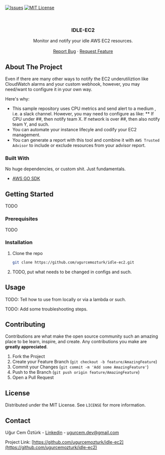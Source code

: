 [![Issues][issues-shield]][issues-url]
[![MIT License][license-shield]][license-url]


<!-- PROJECT LOGO -->
<br />
<p align="center">
  <h3 align="center">IDLE-EC2</h3>

  <p align="center">
    Monitor and notify your idle AWS EC2 resources. 
    <br />
    <br />
    <a href="https://github.com/ugurcemozturk/idle-ec2/issues">Report Bug</a>
    ·
    <a href="https://github.com/ugurcemozturk/idle-ec2/issues">Request Feature</a>
  </p>
</p>

<!-- ABOUT THE PROJECT -->
## About The Project

Even if there are many other ways to notify the EC2 underutiliztion like CloudWatch alarms and your custom webhook, however, 
you may need/want to configure it in your own way.

Here's why:

* This sample repository uses CPU metrics and send alert to a medium , i.e. a slack channel. However, you may need to configure as like:
** If CPU under ##, then notify team X. If network is over ##, then also notify team Y, and such.   
* You can automate your instance lifecyle and codify your EC2 management.
* You can generate a report with this tool and combine it with `AWS Trusted Advisor` to include or exclude resources from your advisor report. 

### Built With

No huge dependencies, or custom shit. Just fundamentals.
* [AWS GO SDK](github.com/aws/aws-sdk-go)

<!-- GETTING STARTED -->
## Getting Started

TODO

### Prerequisites

TODO

### Installation

1. Clone the repo
   ```sh
   git clone https://github.com/ugurcemozturk/idle-ec2.git
   ```
2. TODO, put what needs to be changed in configs and such.


## Usage

TODO: Tell how to use from locally or via a lambda or such. 

TODO: Add some troubleshooting steps.

<!-- CONTRIBUTING -->
## Contributing

Contributions are what make the open source community such an amazing place to be learn, inspire, and create. Any contributions you make are **greatly appreciated**.

1. Fork the Project
2. Create your Feature Branch (`git checkout -b feature/AmazingFeature`)
3. Commit your Changes (`git commit -m 'Add some AmazingFeature'`)
4. Push to the Branch (`git push origin feature/AmazingFeature`)
5. Open a Pull Request


## License
Distributed under the MIT License. See `LICENSE` for more information.

<!-- CONTACT -->
## Contact

Uğur Cem Öztürk - [Linkedin](https://www.linkedin.com/in/ugurcemozturk/) - ugurcem.dev@gmail.com

Project Link: [https://github.com/ugurcemozturk/idle-ec2](https://github.com/ugurcemozturk/idle-ec2)



<!-- MARKDOWN LINKS & IMAGES -->
<!-- https://www.markdownguide.org/basic-syntax/#reference-style-links -->
[contributors-shield]: https://img.shields.io/github/contributors/ugurcemozturk/idle-ec2.svg?style=for-the-badge
[contributors-url]: https://github.com/ugurcemozturk/idle-ec2/graphs/contributors
[forks-shield]: https://img.shields.io/github/forks/ugurcemozturk/idle-ec2.svg?style=for-the-badge
[forks-url]: https://github.com/ugurcemozturk/idle-ec2/network/members
[stars-shield]: https://img.shields.io/github/stars/ugurcemozturk/idle-ec2.svg?style=for-the-badge
[stars-url]: https://github.com/ugurcemozturk/idle-ec2/stargazers
[issues-shield]: https://img.shields.io/github/issues/ugurcemozturk/idle-ec2.svg?style=for-the-badge
[issues-url]: https://github.com/ugurcemozturk/idle-ec2/issues
[license-shield]: https://img.shields.io/github/license/ugurcemozturk/idle-ec2.svg?style=for-the-badge
[license-url]: https://github.com/ugurcemozturk/idle-ec2/blob/master/LICENSE.txt
[linkedin-shield]: https://img.shields.io/badge/-LinkedIn-black.svg?style=for-the-badge&logo=linkedin&colorB=555
[linkedin-url]: https://linkedin.com/in/othneildrew
[product-screenshot]: images/screenshot.png